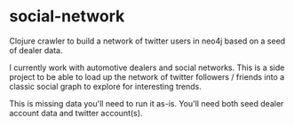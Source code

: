 social-network
==============

Clojure crawler to build a network of twitter users in neo4j based on a seed of dealer data. 

I currently work with automotive dealers and social networks. This is a side project to be able to load up 
the network of twitter followers / friends into a classic social graph to explore for interesting trends. 

 
This is missing data you'll need to run it as-is. You'll need both seed dealer account data and twitter account(s).  


